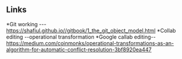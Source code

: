 ## Links

*Git working ---https://shafiul.github.io//gitbook/1_the_git_object_model.html
*Collab editing --operational transformation
*Google callab editing--  https://medium.com/coinmonks/operational-transformations-as-an-algorithm-for-automatic-conflict-resolution-3bf8920ea447
